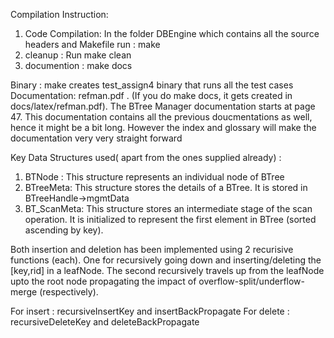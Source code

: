Compilation Instruction:
  1) Code Compilation:  In the folder DBEngine which contains all the source headers and Makefile run :
	make 
  2) cleanup : Run
        make clean
  3) documention :
        make docs

Binary : make creates test_assign4 binary that runs all the test cases
Documentation: refman.pdf . (If you do make docs, it gets created in docs/latex/refman.pdf). The BTree Manager documentation starts at page 47. This documentation contains all the previous doucmentations as well, hence it might be a bit long. However the index and glossary will make the documentation very very straight forward 


Key Data Structures used( apart from the ones supplied already) :
1) BTNode :  This structure represents an individual node of BTree
2) BTreeMeta:  This structure stores the details of a BTree. It is stored in BTreeHandle->mgmtData 
3) BT_ScanMeta: This structure stores an intermediate stage of the scan operation. It is initialized to represent the first element in BTree (sorted ascending by key).

Both insertion and deletion has been implemented using 2 recurisive functions (each). One for recursively going down and inserting/deleting the [key,rid] in a leafNode. The second recursively travels up from the leafNode upto the root node propagating the impact of overflow-split/underflow-merge (respectively).

For insert : recursiveInsertKey and insertBackPropagate
For delete : recursiveDeleteKey and deleteBackPropagate


